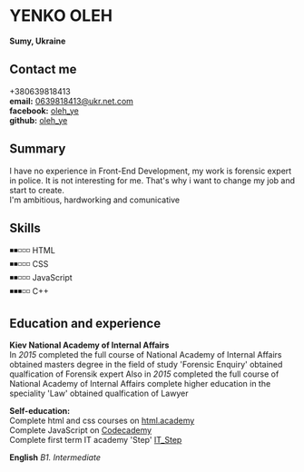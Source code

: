 # YENKO OLEH #  
**Sumy, Ukraine**  

## Contact me ##  
+380639818413  
**email:** 0639818413@ukr.net.com  
**facebook:** [oleh_ye](https://www.facebook.com/oleg.enko.5/ "write me")  
**github:** [oleh_ye](https://github.com/Enkoff "new on github")  

## Summary ##  
I have no experience in Front-End Development, my work is forensic expert in police. It is not interesting for me.
That's why i want to change my job and start to create.  
I'm ambitious, hardworking and comunicative

## Skills ##  
◾◾◽◽◽ HTML  
◾◾◽◽◽ CSS  
◾◾◽◽◽ JavaScript  
◾◾◾◽◽ C++  

## Education and experience ##  

**Kiev National Academy of Internal Affairs**  
In *2015* completed the full course of National Academy of Internal Affairs obtained masters degree in the field of study 'Forensic Enquiry' obtained qualfication of Forensik expert
Also in *2015* completed the full course of National Academy of Internal Affairs complete higher education in the speciality 'Law' obtained qualfication of Lawyer

**Self-education:**  
Complete html and css courses on [html.academy](https://htmlacademy.ru/study)  
Complete JavaScript on [Codecademy](https://www.codecademy.com/)  
Complete first term IT academy 'Step' [IT_Step](https://sumy.itstep.org/)

**English** *B1. Intermediate* 